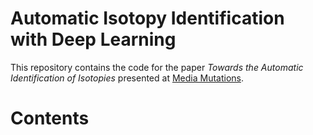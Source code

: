 # Automatic Isotopy Identification with Deep Learning

This repository contains the code for the paper *Towards the Automatic Identification of Isotopies* presented at [Media Mutations](https://www.mediamutations.org/).

# Contents


